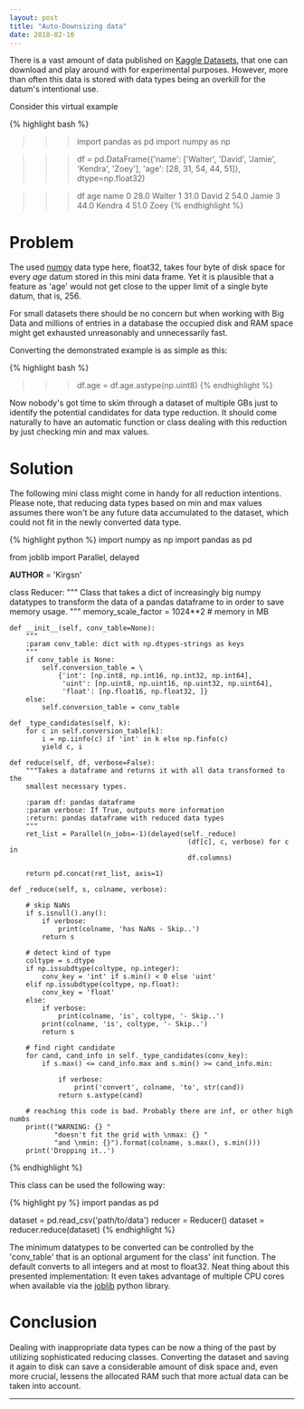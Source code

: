 ```yaml
---
layout: post
title: "Auto-Downsizing data"
date: 2018-02-10
---
```


There is a vast amount of data published on [Kaggle Datasets](https://www.kaggle.com/datasets), that one can download and play around with for experimental purposes.
However, more than often this data is stored with data types being an overkill for the datum's intentional use.

Consider this virtual example

{% highlight bash %}
>>> import pandas as pd
>>> import numpy as np

>>> df = pd.DataFrame({'name': ['Walter', 'David', 'Jamie', 'Kendra', 'Zoey'], 
                       'age': [28, 31, 54, 44, 51]},
                      dtype=np.float32)

>>> df
    age    name
0  28.0  Walter
1  31.0   David
2  54.0   Jamie
3  44.0  Kendra
4  51.0    Zoey
{% endhighlight %}

# Problem

The used [numpy](http://www.numpy.org/) data type here, float32, takes four byte of disk space for every *age* datum stored in this mini data frame.
Yet it is plausible that a feature as 'age' would not get close to the upper limit of a single byte datum, that is, 256.

For small datasets there should be no concern but when working with Big Data and millions of entries in a database the occupied disk and RAM space might get exhausted unreasonably and unnecessarily fast.

Converting the demonstrated example is as simple as this:

{% highlight bash %}
>>> df.age = df.age.astype(np.uint8)
{% endhighlight %}

Now nobody's got time to skim through a dataset of multiple GBs just to identify the potential candidates for data type reduction.
It should come naturally to have an automatic function or class dealing with this reduction by just checking min and max values.

# Solution

The following mini class might come in handy for all reduction intentions. Please note, that reducing data types based on min and max values assumes there won't be any future data accumulated to the dataset, which could not fit in the newly converted data type.

{% highlight python %}
import numpy as np
import pandas as pd

from joblib import Parallel, delayed

__AUTHOR__ = 'Kirgsn'

class Reducer:
    """
    Class that takes a dict of increasingly big numpy datatypes to transform
    the data of a pandas dataframe to in order to save memory usage.
    """
    memory_scale_factor = 1024**2  # memory in MB

    def __init__(self, conv_table=None):
        """
        :param conv_table: dict with np.dtypes-strings as keys
        """
        if conv_table is None:
            self.conversion_table = \
                {'int': [np.int8, np.int16, np.int32, np.int64],
                 'uint': [np.uint8, np.uint16, np.uint32, np.uint64],
                 'float': [np.float16, np.float32, ]}
        else:
            self.conversion_table = conv_table

    def _type_candidates(self, k):
        for c in self.conversion_table[k]:
            i = np.iinfo(c) if 'int' in k else np.finfo(c)
            yield c, i

    def reduce(self, df, verbose=False):
        """Takes a dataframe and returns it with all data transformed to the
        smallest necessary types.

        :param df: pandas dataframe
        :param verbose: If True, outputs more information
        :return: pandas dataframe with reduced data types
        """
        ret_list = Parallel(n_jobs=-1)(delayed(self._reduce)
                                                (df[c], c, verbose) for c in
                                                df.columns)

        return pd.concat(ret_list, axis=1)

    def _reduce(self, s, colname, verbose):

        # skip NaNs
        if s.isnull().any():
            if verbose:
                print(colname, 'has NaNs - Skip..')
            return s

        # detect kind of type
        coltype = s.dtype
        if np.issubdtype(coltype, np.integer):
            conv_key = 'int' if s.min() < 0 else 'uint'
        elif np.issubdtype(coltype, np.float):
            conv_key = 'float'
        else:
            if verbose:
                print(colname, 'is', coltype, '- Skip..')
            print(colname, 'is', coltype, '- Skip..')
            return s

        # find right candidate
        for cand, cand_info in self._type_candidates(conv_key):
            if s.max() <= cand_info.max and s.min() >= cand_info.min:

                if verbose:
                    print('convert', colname, 'to', str(cand))
                return s.astype(cand)

        # reaching this code is bad. Probably there are inf, or other high numbs
        print(("WARNING: {} " 
               "doesn't fit the grid with \nmax: {} "
               "and \nmin: {}").format(colname, s.max(), s.min()))
        print('Dropping it..')
{% endhighlight %}

This class can be used the following way:

{% highlight py %}
import pandas as pd

dataset = pd.read_csv('path/to/data')
reducer = Reducer()
dataset = reducer.reduce(dataset)
{% endhighlight %}

The minimum datatypes to be converted can be controlled by the 'conv_table' that is an optional argument for the class' init function.
The default converts to all integers and at most to float32. 
Neat thing about this presented implementation: It even takes advantage of multiple CPU cores when available via the [joblib](https://pythonhosted.org/joblib/parallel.html) python library.

# Conclusion

Dealing with inappropriate data types can be now a thing of the past by utilizing sophisticated reducing classes.
Converting the dataset and saving it again to disk can save a considerable amount of disk space and, even more crucial, lessens the allocated RAM such that more actual data can be taken into account.

* * *

